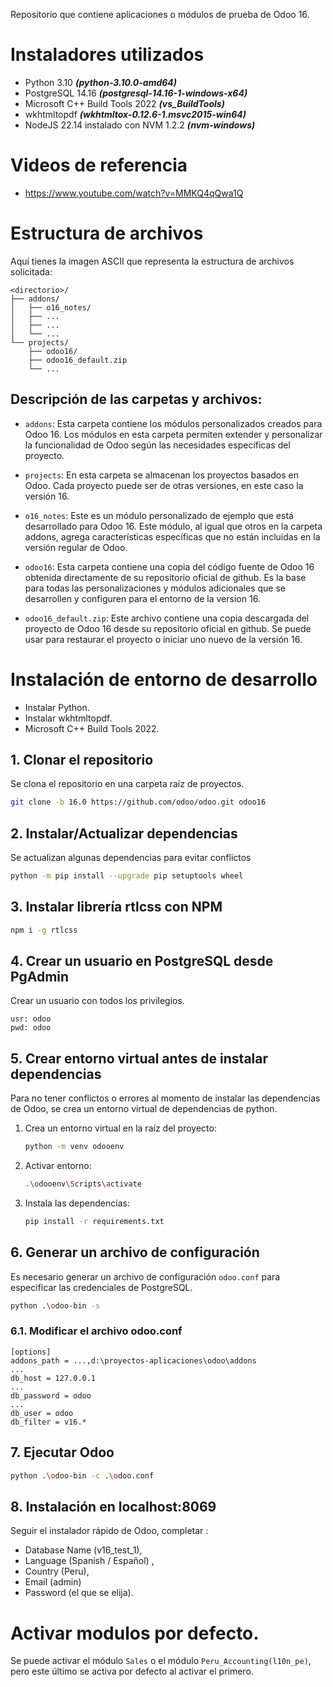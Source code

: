 Repositorio que contiene aplicaciones o módulos de prueba de Odoo 16.

# Instaladores utilizados

- Python 3.10 ***(python-3.10.0-amd64)***
- PostgreSQL 14.16 ***(postgresql-14.16-1-windows-x64)***
- Microsoft C++ Build Tools 2022 ***(vs_BuildTools)***
- wkhtmltopdf ***(wkhtmltox-0.12.6-1.msvc2015-win64)***
- NodeJS 22.14 instalado con NVM 1.2.2 ***(nvm-windows)***

# Videos de referencia

- https://www.youtube.com/watch?v=MMKQ4qQwa1Q

# Estructura de archivos
Aquí tienes la imagen ASCII que representa la estructura de archivos solicitada:
```
<directorio>/
├── addons/
│   ├── o16_notes/
│   ├── ...
│   ├── ...
│   └── ...
└── projects/
    ├── odoo16/
    ├── odoo16_default.zip
    └── ...
```

## Descripción de las carpetas y archivos:

- `addons`: Esta carpeta contiene los módulos personalizados creados para Odoo 16. Los módulos en esta carpeta permiten extender y personalizar la funcionalidad de Odoo según las necesidades específicas del proyecto.

- `projects`: En esta carpeta se almacenan los proyectos basados en Odoo. Cada proyecto puede ser de otras versiones, en este caso la versión 16.

- `o16_notes`: Este es un módulo personalizado de ejemplo que está desarrollado para Odoo 16. Este módulo, al igual que otros en la carpeta addons, agrega características específicas que no están incluidas en la versión regular de Odoo.

- `odoo16`: Esta carpeta contiene una copia del código fuente de Odoo 16 obtenida directamente de su repositorio oficial de github. Es la base para todas las personalizaciones y módulos adicionales que se desarrollen y configuren para el entorno de la version 16.

- `odoo16_default.zip`: Este archivo contiene una copia descargada del proyecto de Odoo 16 desde su repositorio oficial en github. Se puede usar para restaurar el proyecto o iniciar uno nuevo de la versión 16.

# Instalación de entorno de desarrollo

- Instalar Python.
- Instalar wkhtmltopdf.
- Microsoft C++ Build Tools 2022.

## 1. Clonar el repositorio

Se clona el repositorio en una carpeta raíz de proyectos.

```bash
git clone -b 16.0 https://github.com/odoo/odoo.git odoo16
```

## 2. Instalar/Actualizar dependencias

Se actualizan algunas dependencias para evitar conflictos

```bash
python -m pip install --upgrade pip setuptools wheel
```

## 3. Instalar librería rtlcss con NPM

```bash
npm i -g rtlcss
```

## 4. Crear un usuario en PostgreSQL desde PgAdmin

Crear un usuario con todos los privilegios.

```
usr: odoo
pwd: odoo
```

## 5. Crear entorno virtual antes de instalar dependencias
Para no tener conflictos o errores al momento de instalar las dependencias de Odoo, se crea un entorno virtual de dependencias de python.

1. Crea un entorno virtual en la raíz del proyecto:
    
    ```bash
    python -m venv odooenv
    ```
    
2. Activar entorno:
    
    ```bash
    .\odooenv\Scripts\activate
    ```
    
3. Instala las dependencias:
    
    ```bash
    pip install -r requirements.txt
    ```
    

## 6. Generar un archivo de configuración
Es necesario generar un archivo de configuración `odoo.conf` para especificar las credenciales de PostgreSQL.

```bash
python .\odoo-bin -s
```

### 6.1. Modificar el archivo odoo.conf

```
[options]
addons_path = ...,d:\proyectos-aplicaciones\odoo\addons
...
db_host = 127.0.0.1
...
db_password = odoo
...
db_user = odoo
db_filter = v16.*
```

## 7. Ejecutar Odoo

```bash
python .\odoo-bin -c .\odoo.conf
```

## 8. Instalación en localhost:8069

Seguir el instalador rápido de Odoo, completar :

- Database Name (v16_test_1),
- Language (Spanish / Español) ,
- Country (Peru),
- Email (admin)
- Password (el que se elija).

# Activar modulos por defecto.
Se puede activar el módulo `Sales` o el módulo `Peru_Accounting(l10n_pe)`, pero este último se activa por defecto al activar el primero.